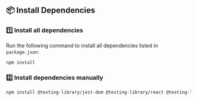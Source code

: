 ## 📦 Install Dependencies

### 1️⃣ Install all dependencies  
Run the following command to install all dependencies listed in `package.json`:  

```sh
npm install
```
### 2️⃣ Install dependencies manually
```sh
npm install @testing-library/jest-dom @testing-library/react @testing-library/user-event axios bootstrap chart.js cors qrcode.react react react-chartjs-2 react-dom react-icons react-qr react-router-dom react-scripts react-toastify toastify web-vitals
```
